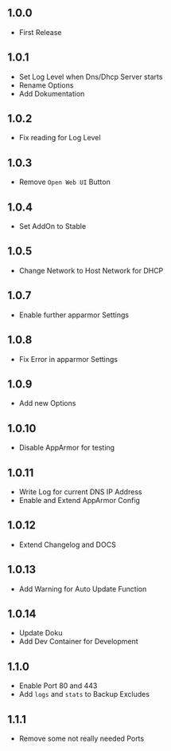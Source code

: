 ## 1.0.0

- First Release

## 1.0.1

- Set Log Level when Dns/Dhcp Server starts
- Rename Options
- Add Dokumentation

## 1.0.2

- Fix reading for Log Level

## 1.0.3

- Remove `Open Web UI` Button

## 1.0.4

- Set AddOn to Stable

## 1.0.5

- Change Network to Host Network for DHCP

## 1.0.7

- Enable further apparmor Settings

## 1.0.8

- Fix Error in apparmor Settings

## 1.0.9

- Add new Options

## 1.0.10

- Disable AppArmor for testing

## 1.0.11

- Write Log for current DNS IP Address
- Enable and Extend AppArmor Config

## 1.0.12

- Extend Changelog and DOCS

## 1.0.13

- Add Warning for Auto Update Function

## 1.0.14

- Update Doku
- Add Dev Container for Development

## 1.1.0

- Enable Port 80 and 443
- Add `logs` and `stats` to Backup Excludes

## 1.1.1

- Remove some not really needed Ports
